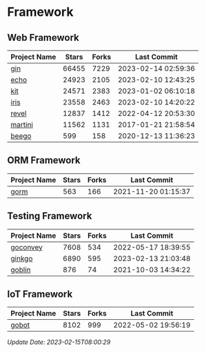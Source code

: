 # Framework

## Web Framework
| Project Name | Stars | Forks | Last Commit |
| ------------ | ----- | ----- | ----------- |
| [gin](https://github.com/gin-gonic/gin) | 66455 | 7229 | 2023-02-14 02:59:36 |
| [echo](https://github.com/labstack/echo) | 24923 | 2105 | 2023-02-10 12:43:25 |
| [kit](https://github.com/go-kit/kit) | 24571 | 2383 | 2023-01-02 06:10:18 |
| [iris](https://github.com/kataras/iris) | 23558 | 2463 | 2023-02-10 14:20:22 |
| [revel](https://github.com/revel/revel) | 12837 | 1412 | 2022-04-12 20:53:30 |
| [martini](https://github.com/go-martini/martini) | 11562 | 1131 | 2017-01-21 21:58:54 |
| [beego](https://github.com/astaxie/beego) | 599 | 158 | 2020-12-13 11:36:23 |

## ORM Framework
| Project Name | Stars | Forks | Last Commit |
| ------------ | ----- | ----- | ----------- |
| [gorm](https://github.com/jinzhu/gorm) | 563 | 166 | 2021-11-20 01:15:37 |

## Testing Framework
| Project Name | Stars | Forks | Last Commit |
| ------------ | ----- | ----- | ----------- |
| [goconvey](https://github.com/smartystreets/goconvey) | 7608 | 534 | 2022-05-17 18:39:55 |
| [ginkgo](https://github.com/onsi/ginkgo) | 6890 | 595 | 2023-02-13 21:03:48 |
| [goblin](https://github.com/franela/goblin) | 876 | 74 | 2021-10-03 14:34:22 |

## IoT Framework
| Project Name | Stars | Forks | Last Commit |
| ------------ | ----- | ----- | ----------- |
| [gobot](https://github.com/hybridgroup/gobot) | 8102 | 999 | 2022-05-02 19:56:19 |

*Update Date: 2023-02-15T08:00:29*